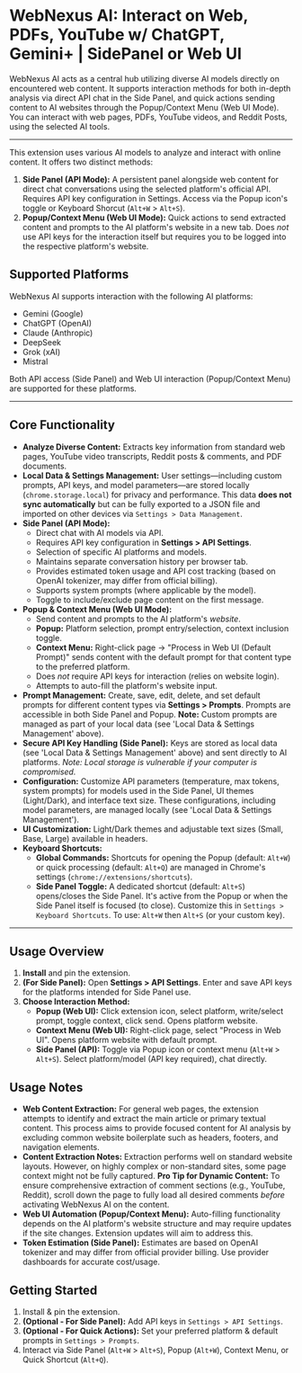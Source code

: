 # WebNexus AI: Interact on Web, PDFs, YouTube w/ ChatGPT, Gemini+ | SidePanel or Web UI

WebNexus AI acts as a central hub utilizing diverse AI models directly on encountered web content. It supports interaction methods for both in-depth analysis via direct API chat in the Side Panel, and quick actions sending content to AI websites through the Popup/Context Menu (Web UI Mode). You can interact with web pages, PDFs, YouTube videos, and Reddit Posts, using the selected AI tools.

---

This extension uses various AI models to analyze and interact with online content. It offers two distinct methods:

1.  **Side Panel (API Mode):** A persistent panel alongside web content for direct chat conversations using the selected platform's official API. Requires API key configuration in Settings. Access via the Popup icon's toggle or Keyboard Shorcut (`Alt+W` > `Alt+S`).
2.  **Popup/Context Menu (Web UI Mode):** Quick actions to send extracted content and prompts to the AI platform's website in a new tab. Does _not_ use API keys for the interaction itself but requires you to be logged into the respective platform's website.

## Supported Platforms

WebNexus AI supports interaction with the following AI platforms:

- Gemini (Google)
- ChatGPT (OpenAI)
- Claude (Anthropic)
- DeepSeek
- Grok (xAI)
- Mistral

Both API access (Side Panel) and Web UI interaction (Popup/Context Menu) are supported for these platforms.

---

## Core Functionality

- **Analyze Diverse Content:** Extracts key information from standard web pages, YouTube video transcripts, Reddit posts & comments, and PDF documents.
- **Local Data & Settings Management:** User settings—including custom prompts, API keys, and model parameters—are stored locally (`chrome.storage.local`) for privacy and performance. This data **does not sync automatically** but can be fully exported to a JSON file and imported on other devices via `Settings > Data Management`.
- **Side Panel (API Mode):**
  - Direct chat with AI models via API.
  - Requires API key configuration in **Settings > API Settings**.
  - Selection of specific AI platforms and models.
  - Maintains separate conversation history per browser tab.
  - Provides estimated token usage and API cost tracking (based on OpenAI tokenizer, may differ from official billing).
  - Supports system prompts (where applicable by the model).
  - Toggle to include/exclude page content on the first message.
- **Popup & Context Menu (Web UI Mode):**
  - Send content and prompts to the AI platform's _website_.
  - **Popup:** Platform selection, prompt entry/selection, context inclusion toggle.
  - **Context Menu:** Right-click page -> "Process in Web UI (Default Prompt)" sends content with the default prompt for that content type to the preferred platform.
  - Does _not_ require API keys for interaction (relies on website login).
  - Attempts to auto-fill the platform's website input.
- **Prompt Management:** Create, save, edit, delete, and set default prompts for different content types via **Settings > Prompts**. Prompts are accessible in both Side Panel and Popup. **Note:** Custom prompts are managed as part of your local data (see 'Local Data & Settings Management' above).
- **Secure API Key Handling (Side Panel):** Keys are stored as local data (see 'Local Data & Settings Management' above) and sent directly to AI platforms. _Note: Local storage is vulnerable if your computer is compromised._
- **Configuration:** Customize API parameters (temperature, max tokens, system prompts) for models used in the Side Panel, UI themes (Light/Dark), and interface text size. These configurations, including model parameters, are managed locally (see 'Local Data & Settings Management').
- **UI Customization:** Light/Dark themes and adjustable text sizes (Small, Base, Large) available in headers.
- **Keyboard Shortcuts:**
  - **Global Commands:** Shortcuts for opening the Popup (default: `Alt+W`) or quick processing (default: `Alt+Q`) are managed in Chrome's settings (`chrome://extensions/shortcuts`).
  - **Side Panel Toggle:** A dedicated shortcut (default: `Alt+S`) opens/closes the Side Panel. It's active from the Popup or when the Side Panel itself is focused (to close). Customize this in `Settings > Keyboard Shortcuts`. To use: `Alt+W` then `Alt+S` (or your custom key).

---

## Usage Overview

1.  **Install** and pin the extension.
2.  **(For Side Panel):** Open **Settings > API Settings**. Enter and save API keys for the platforms intended for Side Panel use.
3.  **Choose Interaction Method:**
    - **Popup (Web UI):** Click extension icon, select platform, write/select prompt, toggle context, click send. Opens platform website.
    - **Context Menu (Web UI):** Right-click page, select "Process in Web UI". Opens platform website with default prompt.
    - **Side Panel (API):** Toggle via Popup icon or context menu (`Alt+W` > `Alt+S`). Select platform/model (API key required), chat directly.

## Usage Notes

- **Web Content Extraction:** For general web pages, the extension attempts to identify and extract the main article or primary textual content. This process aims to provide focused content for AI analysis by excluding common website boilerplate such as headers, footers, and navigation elements.
- **Content Extraction Notes:** Extraction performs well on standard website layouts. However, on highly complex or non-standard sites, some page context might not be fully captured. **Pro Tip for Dynamic Content:** To ensure comprehensive extraction of comment sections (e.g., YouTube, Reddit), scroll down the page to fully load all desired comments _before_ activating WebNexus AI on the content.
- **Web UI Automation (Popup/Context Menu):** Auto-filling functionality depends on the AI platform's website structure and may require updates if the site changes. Extension updates will aim to address this.
- **Token Estimation (Side Panel):** Estimates are based on OpenAI tokenizer and may differ from official provider billing. Use provider dashboards for accurate cost/usage.

## Getting Started

1.  Install & pin the extension.
2.  **(Optional - For Side Panel):** Add API keys in `Settings > API Settings`.
3.  **(Optional - For Quick Actions):** Set your preferred platform & default prompts in `Settings > Prompts`.
4.  Interact via Side Panel (`Alt+W` > `Alt+S`), Popup (`Alt+W`), Context Menu, or Quick Shortcut (`Alt+Q`).
